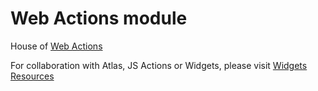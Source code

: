 # Web Actions module

House of [Web Actions](https://marketplace.mendix.com/link/component/114337)

For collaboration with Atlas, JS Actions or Widgets, please visit [Widgets Resources](https://github.com/mendix/widgets-resources)
